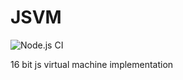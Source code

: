 # JSVM
![Node.js CI](https://github.com/VitalyTartynov/jsvm/workflows/Node.js%20CI/badge.svg)

16 bit js virtual machine implementation

